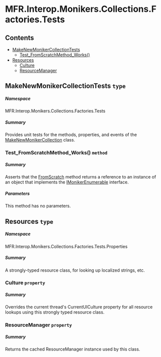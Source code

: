 <a name='assembly'></a>
# MFR.Interop.Monikers.Collections.Factories.Tests

## Contents

- [MakeNewMonikerCollectionTests](#T-MFR-Objects-Interop-Monikers-Collections-Factories-Tests-MakeNewMonikerCollectionTests 'MFR.Interop.Monikers.Collections.Factories.Tests.MakeNewMonikerCollectionTests')
  - [Test_FromScratchMethod_Works()](#M-MFR-Objects-Interop-Monikers-Collections-Factories-Tests-MakeNewMonikerCollectionTests-Test_FromScratchMethod_Works 'MFR.Interop.Monikers.Collections.Factories.Tests.MakeNewMonikerCollectionTests.Test_FromScratchMethod_Works')
- [Resources](#T-MFR-Objects-Interop-Monikers-Collections-Factories-Tests-Properties-Resources 'MFR.Interop.Monikers.Collections.Factories.Tests.Properties.Resources')
  - [Culture](#P-MFR-Objects-Interop-Monikers-Collections-Factories-Tests-Properties-Resources-Culture 'MFR.Interop.Monikers.Collections.Factories.Tests.Properties.Resources.Culture')
  - [ResourceManager](#P-MFR-Objects-Interop-Monikers-Collections-Factories-Tests-Properties-Resources-ResourceManager 'MFR.Interop.Monikers.Collections.Factories.Tests.Properties.Resources.ResourceManager')

<a name='T-MFR-Objects-Interop-Monikers-Collections-Factories-Tests-MakeNewMonikerCollectionTests'></a>
## MakeNewMonikerCollectionTests `type`

##### Namespace

MFR.Interop.Monikers.Collections.Factories.Tests

##### Summary

Provides unit tests for the methods, properties, and events of the
[MakeNewMonikerCollection](#T-MFR-Objects-MakeNewMonikerCollection 'MFR.MakeNewMonikerCollection')
class.

<a name='M-MFR-Objects-Interop-Monikers-Collections-Factories-Tests-MakeNewMonikerCollectionTests-Test_FromScratchMethod_Works'></a>
### Test_FromScratchMethod_Works() `method`

##### Summary

Asserts that the
[FromScratch](#M-MFR-Objects-MakeNewMonikerCollection-FromScratch 'MFR.MakeNewMonikerCollection.FromScratch')
method returns a reference to an instance of an object that
implements the
[IMonikerEnumerable](#T-MFR-Objects-IMonikerEnumerable 'MFR.IMonikerEnumerable')
interface.

##### Parameters

This method has no parameters.

<a name='T-MFR-Objects-Interop-Monikers-Collections-Factories-Tests-Properties-Resources'></a>
## Resources `type`

##### Namespace

MFR.Interop.Monikers.Collections.Factories.Tests.Properties

##### Summary

A strongly-typed resource class, for looking up localized strings, etc.

<a name='P-MFR-Objects-Interop-Monikers-Collections-Factories-Tests-Properties-Resources-Culture'></a>
### Culture `property`

##### Summary

Overrides the current thread's CurrentUICulture property for all
  resource lookups using this strongly typed resource class.

<a name='P-MFR-Objects-Interop-Monikers-Collections-Factories-Tests-Properties-Resources-ResourceManager'></a>
### ResourceManager `property`

##### Summary

Returns the cached ResourceManager instance used by this class.
